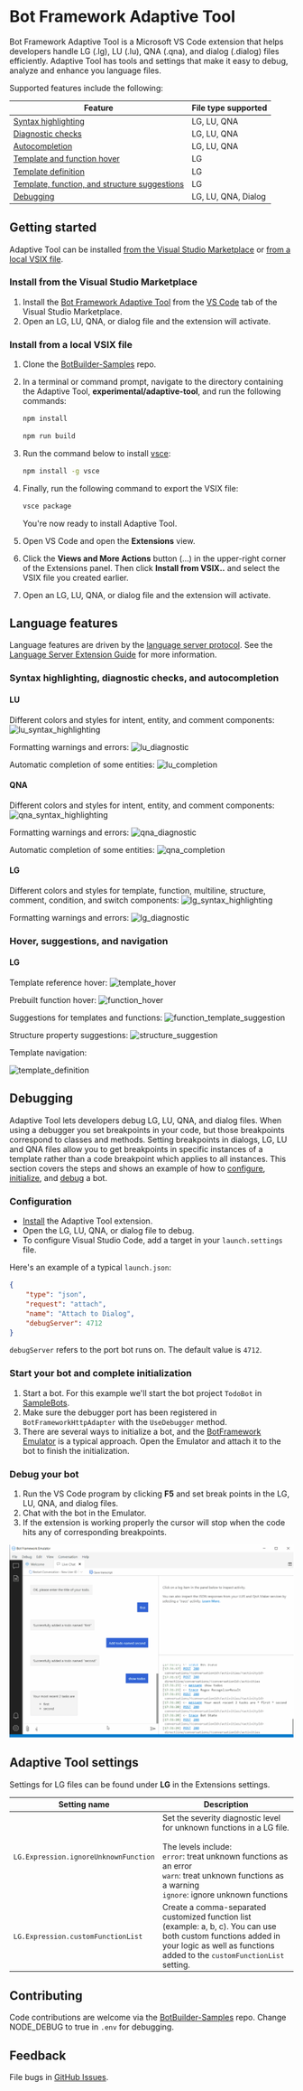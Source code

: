 # Bot Framework Adaptive Tool

Bot Framework Adaptive Tool is a Microsoft VS Code extension that helps developers handle LG (.lg), LU (.lu), QNA (.qna), and dialog (.dialog) files efficiently. Adaptive Tool has tools and settings that make it easy to debug, analyze and enhance you language files.

Supported features include the following:
<!--
- LG/LU/QNA syntax highlighting
- LG/LU/QNA diagnostic checks
- LG/LU/QNA autocompletion
- LG template and function hover
- LG template definition
- LG template, function, and structure suggestions
- Dialog (.dialog) debugging
- LG debugging
-->

| Feature                                       | File type supported |
|-----------------------------------------------|---------------------|
| [Syntax highlighting](#syntax-highlighting-diagnostic-checks-and-autocompletion)                           | LG, LU, QNA              |
| [Diagnostic checks](#syntax-highlighting-diagnostic-checks-and-autocompletion)                             | LG, LU, QNA              |
| [Autocompletion](#syntax-highlighting-diagnostic-checks-and-autocompletion)                                | LG, LU, QNA              |
| [Template and function hover](#hover-suggestions-and-navigation)                   | LG                  |
| [Template definition](#hover-suggestions-and-navigation)                           | LG                  |
| [Template, function, and structure suggestions](#hover-suggestions-and-navigation) | LG                  |
| [Debugging](#debugging)                                     | LG, LU, QNA, Dialog      |

## Getting started

Adaptive Tool can be installed [from the Visual Studio Marketplace](#install-from-the-visual-studio-marketplace) or [from a local VSIX file](#install-from-a-local-vsix-file).

### Install from the Visual Studio Marketplace

1. Install the [Bot Framework Adaptive Tool](https://marketplace.visualstudio.com/items?itemName=adaptive-tool) from the [VS Code](https://marketplace.visualstudio.com/vscode) tab of the Visual Studio Marketplace.
1. Open an LG, LU, QNA, or dialog file and the extension will activate.

### Install from a local VSIX file

1. Clone the [BotBuilder-Samples](https://github.com/microsoft/BotBuilder-Samples) repo.
1. In a terminal or command prompt, navigate to the directory containing the Adaptive Tool, **experimental/adaptive-tool**, and run the following commands:

    ```cmd
    npm install
    ```
    
    ```cmd
    npm run build
    ```
    
  1. Run the command below to install [vsce](https://www.npmjs.com/package/vsce):
  
      ```cmd
      npm install -g vsce
      ```
    
1. Finally, run the following command to export the VSIX file:

    ```cmd
    vsce package
    ```
    
    You're now ready to install Adaptive Tool.
1. Open VS Code and open the **Extensions** view.
1. Click the **Views and More Actions** button (...) in the upper-right corner of the Extensions panel. Then click **Install from VSIX..** and select the VSIX file you created earlier.
1. Open an LG, LU, QNA, or dialog file and the extension will activate.

## Language features

Language features are driven by the [language server protocol](./languageServer.md). See the [Language Server Extension Guide](https://code.visualstudio.com/api/language-extensions/language-server-extension-guide) for more information.

### Syntax highlighting, diagnostic checks, and autocompletion

#### LU

Different colors and styles for intent, entity, and comment components:
![lu_syntax_highlighting](https://raw.githubusercontent.com/microsoft/BotBuilder-Samples/main/experimental/adaptive-tool/resources/images/lu_syntax_highlighting.png)

Formatting warnings and errors:
![lu_diagnostic](https://raw.githubusercontent.com/microsoft/BotBuilder-Samples/main/experimental/adaptive-tool/resources/images/lu_diagnostic.png)

Automatic completion of some entities:
![lu_completion](https://raw.githubusercontent.com/microsoft/BotBuilder-Samples/main/experimental/adaptive-tool/resources/images/lu_completion.gif)

#### QNA

Different colors and styles for intent, entity, and comment components:
![qna_syntax_highlighting](https://raw.githubusercontent.com/microsoft/BotBuilder-Samples/main/experimental/adaptive-tool/resources/images/qna_syntax_highlighting.png)

Formatting warnings and errors:
![qna_diagnostic](https://raw.githubusercontent.com/microsoft/BotBuilder-Samples/main/experimental/adaptive-tool/resources/images/qna_diagnostic.png)

Automatic completion of some entities:
![qna_completion](https://raw.githubusercontent.com/microsoft/BotBuilder-Samples/main/experimental/adaptive-tool/resources/images/qna_completion.gif)

#### LG

Different colors and styles for template, function, multiline, structure, comment, condition, and switch components:
![lg_syntax_highlighting](https://raw.githubusercontent.com/microsoft/BotBuilder-Samples/main/experimental/adaptive-tool/resources/images/lg_syntax_highlighting.png)

Formatting warnings and errors:
![lg_diagnostic](https://raw.githubusercontent.com/microsoft/BotBuilder-Samples/main/experimental/adaptive-tool/resources/images/lg_diagnostic.gif)

### Hover, suggestions, and navigation

#### LG

Template reference hover:
![template_hover](https://raw.githubusercontent.com/microsoft/BotBuilder-Samples/main/experimental/adaptive-tool/resources/images/template_hover.png)

Prebuilt function hover:
![function_hover](https://raw.githubusercontent.com/microsoft/BotBuilder-Samples/main/experimental/adaptive-tool/resources/images/function_hover.png)

Suggestions for templates and functions:
![function_template_suggestion](https://raw.githubusercontent.com/microsoft/BotBuilder-Samples/main/experimental/adaptive-tool/resources/images/function_template_suggestion.gif)

Structure property suggestions:
![structure_suggestion](https://raw.githubusercontent.com/microsoft/BotBuilder-Samples/main/experimental/adaptive-tool/resources/images/structure_suggestion.gif)

Template navigation:

![template_definition](https://raw.githubusercontent.com/microsoft/BotBuilder-Samples/main/experimental/adaptive-tool/resources/images/template_definition.gif)

## Debugging

Adaptive Tool lets developers debug LG, LU, QNA, and dialog files. When using a debugger you set breakpoints in your code, but those breakpoints correspond to classes and methods.  Setting breakpoints in dialogs, LG, LU and QNA files allow you to get breakpoints in specific instances of a template rather than a code breakpoint which applies to all instances. This section covers the steps and shows an example of how to [configure](#configuration), [initialize](#start-your-bot-and-complete-initialization), and [debug](#debug-your-bot) a bot.

### Configuration

- [Install](#getting-started) the Adaptive Tool extension.
- Open the LG, LU, QNA, or dialog file to debug.
- To configure Visual Studio Code, add a target in your `launch.settings` file.

Here's an example of a typical `launch.json`:

```json
{
    "type": "json",
    "request": "attach",
    "name": "Attach to Dialog",
    "debugServer": 4712
}
```

`debugServer` refers to the port bot runs on. The default value is `4712`.

### Start your bot and complete initialization

1. Start a bot. For this example we'll start the bot project `TodoBot` in [SampleBots](https://github.com/microsoft/botbuilder-dotnet/tree/main/tests/Microsoft.Bot.Builder.TestBot.Json).
1. Make sure the debugger port has been registered in `BotFrameworkHttpAdapter` with the `UseDebugger` method.
1. There are several ways to initialize a bot, and the [BotFramework Emulator](https://github.com/microsoft/BotFramework-Emulator) is a typical approach. Open the Emulator and attach it to the bot to finish the initialization.

### Debug your bot

1. Run the VS Code program by clicking **F5** and set break points in the LG, LU, QNA, and dialog files.
1. Chat with the bot in the Emulator.
1. If the extension is working properly the cursor will stop when the code hits any of corresponding breakpoints.

![breakpoints](../adaptive-tool/resources/images/breakpoints.gif)

## Adaptive Tool settings

Settings for LG files can be found under **LG** in the Extensions settings.

|Setting name|Description|
|-----|---------------|
|`LG.Expression.ignoreUnknownFunction`|Set the severity diagnostic level for unknown functions in a LG file.<br><br>The levels include:<br/>`error`: treat unknown functions as an error<br>`warn`: treat unknown functions as a warning<br>`ignore`: ignore unknown functions|
|`LG.Expression.customFunctionList`| Create a comma-separated customized function list (example: a, b, c). You can use both custom functions added in your logic as well as functions added to the `customFunctionList` setting.|

## Contributing

Code contributions are welcome via the [BotBuilder-Samples](https://github.com/microsoft/BotBuilder-Samples) repo.
Change NODE_DEBUG to true in `.env` for debugging.

## Feedback

File bugs in [GitHub Issues](https://github.com/Microsoft/BotBuilder-Samples/issues).
